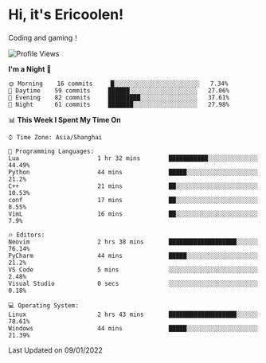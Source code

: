 # Hi, it's Ericoolen!
Coding and gaming！

<!--START_SECTION:waka-->
![Profile Views](http://img.shields.io/badge/Profile%20Views-3-blue)

**I'm a Night 🦉** 

```text
🌞 Morning    16 commits     █░░░░░░░░░░░░░░░░░░░░░░░░   7.34% 
🌆 Daytime    59 commits     ██████░░░░░░░░░░░░░░░░░░░   27.06% 
🌃 Evening    82 commits     █████████░░░░░░░░░░░░░░░░   37.61% 
🌙 Night      61 commits     ███████░░░░░░░░░░░░░░░░░░   27.98%

```


📊 **This Week I Spent My Time On** 

```text
⌚︎ Time Zone: Asia/Shanghai

💬 Programming Languages: 
Lua                      1 hr 32 mins        ███████████░░░░░░░░░░░░░░   44.49% 
Python                   44 mins             █████░░░░░░░░░░░░░░░░░░░░   21.2% 
C++                      21 mins             ██░░░░░░░░░░░░░░░░░░░░░░░   10.53% 
conf                     17 mins             ██░░░░░░░░░░░░░░░░░░░░░░░   8.55% 
VimL                     16 mins             ██░░░░░░░░░░░░░░░░░░░░░░░   7.9%

🔥 Editors: 
Neovim                   2 hrs 38 mins       ███████████████████░░░░░░   76.14% 
PyCharm                  44 mins             █████░░░░░░░░░░░░░░░░░░░░   21.2% 
VS Code                  5 mins              ░░░░░░░░░░░░░░░░░░░░░░░░░   2.48% 
Visual Studio            0 secs              ░░░░░░░░░░░░░░░░░░░░░░░░░   0.18%

💻 Operating System: 
Linux                    2 hrs 43 mins       ███████████████████░░░░░░   78.61% 
Windows                  44 mins             █████░░░░░░░░░░░░░░░░░░░░   21.39%

```


 Last Updated on 09/01/2022
<!--END_SECTION:waka-->

